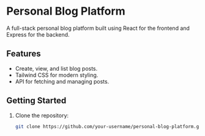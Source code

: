 # Personal Blog Platform

A full-stack personal blog platform built using React for the frontend and Express for the backend.

## Features
- Create, view, and list blog posts.
- Tailwind CSS for modern styling.
- API for fetching and managing posts.

## Getting Started
1. Clone the repository:
   ```bash
   git clone https://github.com/your-username/personal-blog-platform.git
